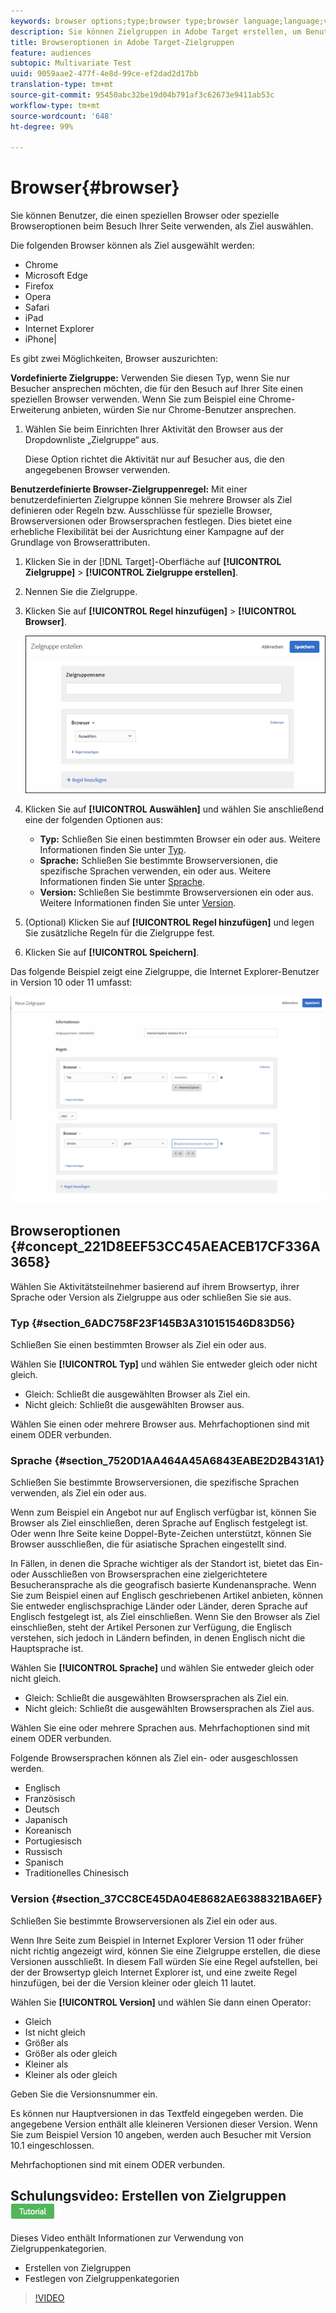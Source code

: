 ```yaml
---
keywords: browser options;type;browser type;browser language;language;version;browser version
description: Sie können Zielgruppen in Adobe Target erstellen, um Benutzer auszuwählen, die einen speziellen Browser oder spezielle Browseroptionen beim Besuch Ihrer Seite verwenden.
title: Browseroptionen in Adobe Target-Zielgruppen
feature: audiences
subtopic: Multivariate Test
uuid: 9059aae2-477f-4e8d-99ce-ef2dad2d17bb
translation-type: tm+mt
source-git-commit: 95450abc32be19d04b791af3c62673e9411ab53c
workflow-type: tm+mt
source-wordcount: '648'
ht-degree: 99%

---
```



# Browser{#browser}

Sie können Benutzer, die einen speziellen Browser oder spezielle Browseroptionen beim Besuch Ihrer Seite verwenden, als Ziel auswählen.

Die folgenden Browser können als Ziel ausgewählt werden:

* Chrome
* Microsoft Edge
* Firefox
* Opera
* Safari
* iPad
* Internet Explorer
* iPhone|

Es gibt zwei Möglichkeiten, Browser auszurichten:

**Vordefinierte Zielgruppe:** Verwenden Sie diesen Typ, wenn Sie nur Besucher ansprechen möchten, die für den Besuch auf Ihrer Site einen speziellen Browser verwenden. Wenn Sie zum Beispiel eine Chrome-Erweiterung anbieten, würden Sie nur Chrome-Benutzer ansprechen.

1. Wählen Sie beim Einrichten Ihrer Aktivität den Browser aus der Dropdownliste „Zielgruppe“ aus.

   Diese Option richtet die Aktivität nur auf Besucher aus, die den angegebenen Browser verwenden.

**Benutzerdefinierte Browser-Zielgruppenregel:** Mit einer benutzerdefinierten Zielgruppe können Sie mehrere Browser als Ziel definieren oder Regeln bzw. Ausschlüsse für spezielle Browser, Browserversionen oder Browsersprachen festlegen. Dies bietet eine erhebliche Flexibilität bei der Ausrichtung einer Kampagne auf der Grundlage von Browserattributen.

1. Klicken Sie in der [!DNL Target]-Oberfläche auf **[!UICONTROL Zielgruppe]** > **[!UICONTROL Zielgruppe erstellen]**.
1. Nennen Sie die Zielgruppe.
1. Klicken Sie auf **[!UICONTROL Regel hinzufügen]** > **[!UICONTROL Browser]**.

   ![Regeln > Browser](assets/target_browser.png)

1. Klicken Sie auf **[!UICONTROL Auswählen]** und wählen Sie anschließend eine der folgenden Optionen aus:

   * **Typ:** Schließen Sie einen bestimmten Browser ein oder aus. Weitere Informationen finden Sie unter [Typ](/help/c-target/c-audiences/c-target-rules/browser.md#section_6ADC758F23F145B3A310151546D83D56).
   * **Sprache:** Schließen Sie bestimmte Browserversionen, die spezifische Sprachen verwenden, ein oder aus. Weitere Informationen finden Sie unter [Sprache](/help/c-target/c-audiences/c-target-rules/browser.md#section_7520D1AA464A45A6843EABE2D2B431A1).
   * **Version:** Schließen Sie bestimmte Browserversionen ein oder aus. Weitere Informationen finden Sie unter [Version](/help/c-target/c-audiences/c-target-rules/browser.md#section_37CC8CE45DA04E8682AE6388321BA6EF).

1. (Optional) Klicken Sie auf **[!UICONTROL Regel hinzufügen]** und legen Sie zusätzliche Regeln für die Zielgruppe fest.
1. Klicken Sie auf **[!UICONTROL Speichern]**.

Das folgende Beispiel zeigt eine Zielgruppe, die Internet Explorer-Benutzer in Version 10 oder 11 umfasst:

![Target IE 10 und 11](/help/c-target/c-audiences/c-target-rules/assets/target_ie-10-11.png)

## Browseroptionen {#concept_221D8EEF53CC45AEACEB17CF336A3658}

Wählen Sie Aktivitätsteilnehmer basierend auf ihrem Browsertyp, ihrer Sprache oder Version als Zielgruppe aus oder schließen Sie sie aus.

### Typ  {#section_6ADC758F23F145B3A310151546D83D56}

Schließen Sie einen bestimmten Browser als Ziel ein oder aus.

Wählen Sie **[!UICONTROL Typ]** und wählen Sie entweder gleich oder nicht gleich.

* Gleich: Schließt die ausgewählten Browser als Ziel ein.
* Nicht gleich: Schließt die ausgewählten Browser aus.

Wählen Sie einen oder mehrere Browser aus. Mehrfachoptionen sind mit einem ODER verbunden.

### Sprache  {#section_7520D1AA464A45A6843EABE2D2B431A1}

Schließen Sie bestimmte Browserversionen, die spezifische Sprachen verwenden, als Ziel ein oder aus.

Wenn zum Beispiel ein Angebot nur auf Englisch verfügbar ist, können Sie Browser als Ziel einschließen, deren Sprache auf Englisch festgelegt ist. Oder wenn Ihre Seite keine Doppel-Byte-Zeichen unterstützt, können Sie Browser ausschließen, die für asiatische Sprachen eingestellt sind.

In Fällen, in denen die Sprache wichtiger als der Standort ist, bietet das Ein- oder Ausschließen von Browsersprachen eine zielgerichtetere Besucheransprache als die geografisch basierte Kundenansprache. Wenn Sie zum Beispiel einen auf Englisch geschriebenen Artikel anbieten, können Sie entweder englischsprachige Länder oder Länder, deren Sprache auf Englisch festgelegt ist, als Ziel einschließen. Wenn Sie den Browser als Ziel einschließen, steht der Artikel Personen zur Verfügung, die Englisch verstehen, sich jedoch in Ländern befinden, in denen Englisch nicht die Hauptsprache ist.

Wählen Sie **[!UICONTROL Sprache]** und wählen Sie entweder gleich oder nicht gleich.

* Gleich: Schließt die ausgewählten Browsersprachen als Ziel ein.
* Nicht gleich: Schließt die ausgewählten Browsersprachen als Ziel aus.

Wählen Sie eine oder mehrere Sprachen aus. Mehrfachoptionen sind mit einem ODER verbunden.

Folgende Browsersprachen können als Ziel ein- oder ausgeschlossen werden.

* Englisch
* Französisch
* Deutsch
* Japanisch
* Koreanisch
* Portugiesisch
* Russisch
* Spanisch
* Traditionelles Chinesisch

### Version  {#section_37CC8CE45DA04E8682AE6388321BA6EF}

Schließen Sie bestimmte Browserversionen als Ziel ein oder aus.

Wenn Ihre Seite zum Beispiel in Internet Explorer Version 11 oder früher nicht richtig angezeigt wird, können Sie eine Zielgruppe erstellen, die diese Versionen ausschließt. In diesem Fall würden Sie eine Regel aufstellen, bei der der Browsertyp gleich Internet Explorer ist, und eine zweite Regel hinzufügen, bei der die Version kleiner oder gleich 11 lautet.

Wählen Sie **[!UICONTROL Version]** und wählen Sie dann einen Operator:

* Gleich
* Ist nicht gleich
* Größer als
* Größer als oder gleich
* Kleiner als
* Kleiner als oder gleich

Geben Sie die Versionsnummer ein.

Es können nur Hauptversionen in das Textfeld eingegeben werden. Die angegebene Version enthält alle kleineren Versionen dieser Version. Wenn Sie zum Beispiel Version 10 angeben, werden auch Besucher mit Version 10.1 eingeschlossen.

Mehrfachoptionen sind mit einem ODER verbunden.

## Schulungsvideo: Erstellen von Zielgruppen ![Tutorialzeichen](/help/assets/tutorial.png)

Dieses Video enthält Informationen zur Verwendung von Zielgruppenkategorien.

* Erstellen von Zielgruppen
* Festlegen von Zielgruppenkategorien

>[!VIDEO](https://video.tv.adobe.com/v/17392)